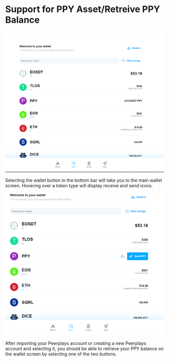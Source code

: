 # Support for PPY Asset/Retreive PPY Balance

### 

![Main Wallet Screen](../../.gitbook/assets/walletscreennohover.PNG)

Selecting the wallet button in the bottom bar will take you to the main wallet screen. Hovering over a token type will display receive and send icons.

![Wallet Screen when PPY is hovered with mouse](../../.gitbook/assets/walletpage.png)

After importing your Peerplays account or creating a new Peerplays account and selecting it, you should be able to retrieve your PPY balance on the wallet screen by selecting one of the two buttons.

